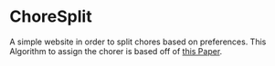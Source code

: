 # ChoreSplit

A simple website in order to split chores based on preferences.
This Algorithm to assign the chorer is based off of [this Paper](http://ifaamas.org/Proceedings/aamas2020/pdfs/p384.pdf).
